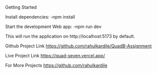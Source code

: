 Getting Started

Install dependencies:
-npm install

Start the development Web app:
-npm run dev

This will run the application on http://localhost:5173 by default.

Github Project Link
https://github.com/rahulkardile/QuadB-Assignment

Live Project Link
https://quad-seven.vercel.app/

For More Projects 
https://github.com/rahulkardile
